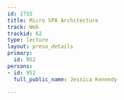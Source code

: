 ```yaml
---
id: 1755
title: Micro SPA Architecture
track: Web
trackid: 62
type: lecture
layout: preso_details
primary:
  id: 952
persons:
- id: 952
  full_public_name: Jessica Kennedy

---
```

